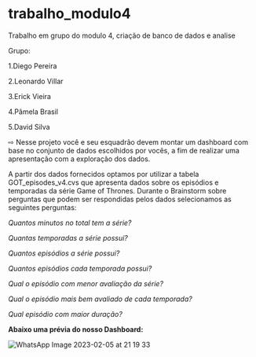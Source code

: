 # trabalho_modulo4
Trabalho em grupo do modulo 4, criação de banco de dados e analise 

Grupo:

1.Diego Pereira

2.Leonardo Villar

3.Erick Vieira

4.Pâmela Brasil

5.David Silva 



⇨ Nesse projeto você e seu esquadrão devem montar um dashboard com base no conjunto de dados escolhidos por vocês, a fim de realizar uma apresentação com a exploração dos dados.


A partir dos dados fornecidos optamos por utilizar a tabela GOT_episodes_v4.cvs que apresenta dados sobre os episódios e temporadas da série Game of Thrones. Durante o Brainstorm sobre perguntas que podem ser respondidas pelos dados selecionamos as seguintes perguntas:

*Quantos minutos no total tem a série?*

*Quantas temporadas a série possui?*

*Quantos episódios a série possui?*

*Quantos episódios cada temporada possui?*

*Qual o episódio com menor avaliação da série?*

*Qual o episódio mais bem avaliado de cada temporada?*

*Qual episódio com maior duração?*


**Abaixo uma prévia do nosso Dashboard:**



![WhatsApp Image 2023-02-05 at 21 19 33](https://user-images.githubusercontent.com/67666130/216856684-29f5258e-3527-42d1-b946-826fe4a30729.jpeg)











